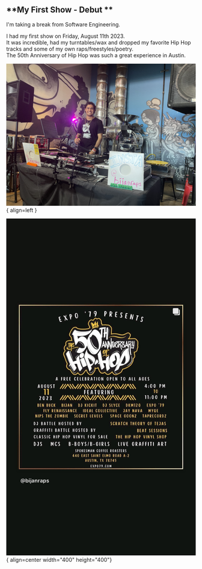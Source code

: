 ## **My First Show - Debut **

I'm taking a break from Software Engineering.

I had my first show on Friday, August 11th 2023.<br>
It was incredible, had my turntables/wax and dropped my favorite Hip Hop tracks and some of my own raps/freestyles/poetry.<br>
The 50th Anniversary of Hip Hop was such a great experience in Austin.<br>

![bijan_performance_photo](../assets/images/bijan_performance_photo.jpg){ align=left }

![bijanraps](../assets/images/Bijanraps.jpg){ align=center width="400" height="400"}
